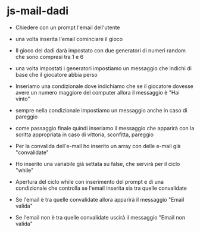 js-mail-dadi
===

- Chiedere con un prompt l'email dell'utente
- una volta inserita l'email cominciare il gioco
- Il gioco dei dadi darà impostato con due generatori di numeri random che sono compresi tra 1 e 6
- una volta impostati i generatori impostiamo un messaggio che indichi di base che il giocatore abbia perso
- Inseriamo una condizionale dove indichiamo che se il giocatore dovesse avere un numero maggiore del computer allora il messaggio è "Hai vinto"
- sempre nella condizionale impostiamo un messaggio anche in caso di pareggio
- come passaggio finale quindi inseriamo il messaggio che apparirà con la scritta appropriata in caso di vittoria, sconfitta, pareggio

- Per la convalida dell'e-mail ho inserito un array con delle e-mail già "convalidate"
- Ho inserito una variabile già settata su false, che servirà per il ciclo "while"
- Apertura del ciclo while con inserimento del prompt e di una condizionale che controlla se l'email inserita sia tra quelle convalidate
- Se l'email è tra quelle convalidate allora apparirà il messaggio "Email valida"
- Se l'email non è tra quelle convalidate uscirà il messaggio "Email non valida"

